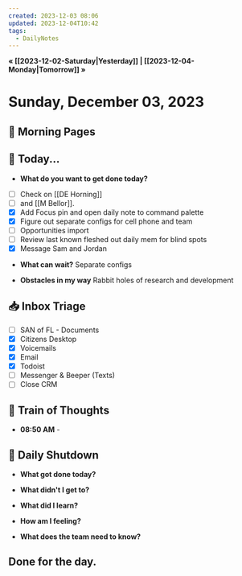 ```yaml
---
created: 2023-12-03 08:06
updated: 2023-12-04T10:42
tags:
  - DailyNotes
---
```

**« [[2023-12-02-Saturday|Yesterday]] | [[2023-12-04-Monday|Tomorrow]] »**
# Sunday, December 03, 2023
## 🌅 Morning Pages


## 📅 Today...
- **What do you want to get done today?**
- [ ] Check on [[DE Horning]] 
- [ ] and [[M Bellor]].
- [x] Add Focus pin and open daily note to command palette 
- [x] Figure out separate configs for cell phone and team
- [ ] Opportunities import
- [ ] Review last known fleshed out daily mem for blind spots
- [x] Message Sam and Jordan

- **What can wait?**
Separate configs 

- **Obstacles in my way**
Rabbit holes of research and development

## 📥 Inbox Triage
- [ ] SAN of FL - Documents
- [x] Citizens Desktop
- [x] Voicemails
- [x] Email
- [x] Todoist
- [ ] Messenger & Beeper (Texts)
- [ ] Close CRM

## 💭 Train of Thoughts
- **08:50 AM** - 


## 🌙 Daily Shutdown
- **What got done today?**

- **What didn't I get to?**

- **What did I learn?**

- **How am I feeling?**

- **What does the team need to know?**


## Done for the day.
